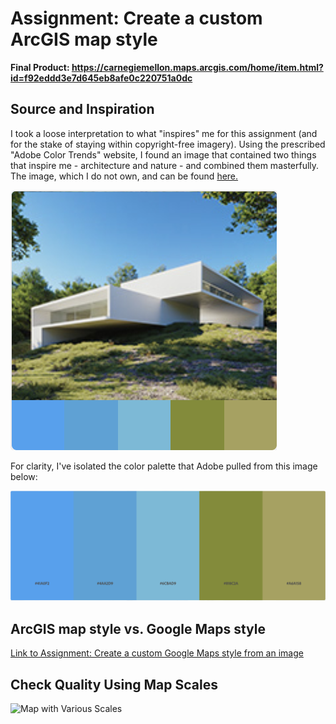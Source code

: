 # Assignment: Create a custom ArcGIS map style

**Final Product: https://carnegiemellon.maps.arcgis.com/home/item.html?id=f92eddd3e7d645eb8afe0c220751a0dc**

## Source and Inspiration

I took a loose interpretation to what "inspires" me for this assignment (and for the stake of staying within copyright-free imagery). Using the prescribed "Adobe Color Trends" website, I found an image that contained two things that inspire me - architecture and nature - and combined them masterfully. The image, which I do not own, and can be found [here.](https://www.behance.net/gallery/90619697/House-in-Rio-de-Janeiro?tracking_source=curated_galleries_list)

![Image of House in Nature](assignment2inspiration.png)

For clarity, I've isolated the color palette that Adobe pulled from this image below:

![House Color Palette](assignment2palette.png)

## ArcGIS map style vs. Google Maps style

[Link to Assignment: Create a custom Google Maps style from an image](/https://iansnyder5.github.io/gis-portfolio/google_map_style_philly.html)

## Check Quality Using Map Scales

![Map with Various Scales](assignment2mapstyle.png)
